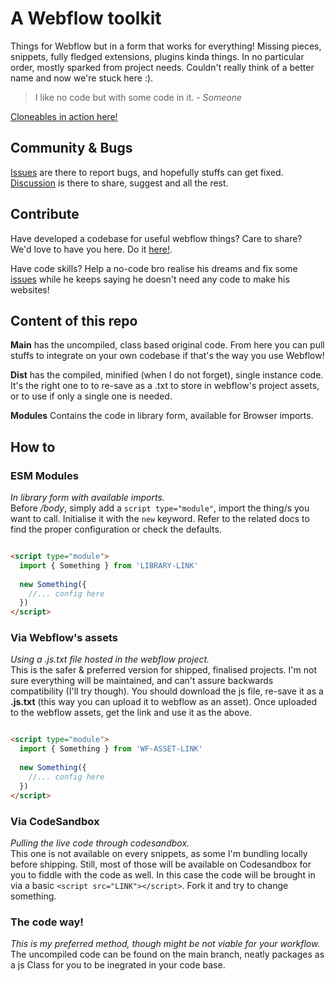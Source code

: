 # A Webflow toolkit
Things for Webflow but in a form that works for everything! Missing pieces, snippets, fully fledged extensions, plugins kinda things. In no particular order, mostly sparked from project needs. Couldn't really think of a better name and now we're stuck here :).

> I like no code but with some code in it. *- Someone*

[Cloneables in action here!](https://webflow.com/vallafederico)

## Community & Bugs
[Issues](https://github.com/vallafederico/web-flu/issues) are there to report bugs, and hopefully stuffs can get fixed.    
[Discussion](https://github.com/vallafederico/web-flu/discussions) is there to share, suggest and all the rest.

## Contribute
Have developed a codebase for useful webflow things? Care to share? We'd love to have you here. 
Do it [here!](https://github.com/vallafederico/web-flu/discussions/2).



Have code skills? Help a no-code bro realise his dreams and fix some [issues](https://github.com/vallafederico/web-flu/issues) while he keeps saying he doesn't need any code to make his websites!



## Content of this repo
**Main** has the uncompiled, class based original code. From here you can pull stuffs to integrate on your own codebase if that's the way you use Webflow!

**Dist** has the compiled, minified (when I do not forget), single instance code. It's the right one to to re-save as a .txt to store in webflow's project assets, or to use if only a single one is needed.

**Modules** Contains the code in library form, available for Browser imports.


## How to

### ESM Modules
*In library form with available imports.*   
Before */body*, simply add a `script type="module"`, import the thing/s you want to call. Initialise it with the `new` keyword. Refer to the related docs to find the proper configuration or check the defaults.

```html

<script type="module">
  import { Something } from 'LIBRARY-LINK'
  
  new Something({
    //... config here
  })
</script>

```

### Via Webflow's assets
*Using a .js.txt file hosted in the webflow project.*   
This is the safer & preferred version for shipped, finalised projects. I'm not sure everything will be maintained, and can't assure backwards compatibility (I'll try though). You should download the js file, re-save it as a **.js.txt** (this way you can upload it to webflow as an asset). Once uploaded to the webflow assets, get the link and use it as the above.

```html

<script type="module">
  import { Something } from 'WF-ASSET-LINK'
  
  new Something({
    //... config here
  })
</script>

```

### Via CodeSandbox
*Pulling the live code through codesandbox.*     
This one is not available on every snippets, as some I'm bundling locally before shipping. Still, most of those will be available on Codesandbox for you to fiddle with the code as well. In this case the code will be brought in via a basic `<script src="LINK"></script>`. Fork it and try to change something.


### The code way!
*This is my preferred method, though might be not viable for your workflow.*      
The uncompiled code can be found on the main branch, neatly packages as a js Class for you to be inegrated in your code base.
